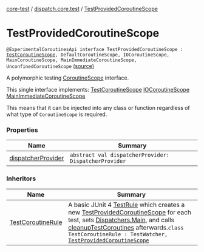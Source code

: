 [core-test](../../index.md) / [dispatch.core.test](../index.md) / [TestProvidedCoroutineScope](./index.md)

# TestProvidedCoroutineScope

`@ExperimentalCoroutinesApi interface TestProvidedCoroutineScope : `[`TestCoroutineScope`](https://kotlin.github.io/kotlinx.coroutines/kotlinx-coroutines-core/kotlinx.coroutines.test/-test-coroutine-scope/index.html)`, DefaultCoroutineScope, IOCoroutineScope, MainCoroutineScope, MainImmediateCoroutineScope, UnconfinedCoroutineScope` [(source)](https://github.com/RBusarow/Dispatch/tree/master/core-test/src/main/java/dispatch/core/test/TestProvidedCoroutineScope.kt#L38)

A polymorphic testing [CoroutineScope](https://kotlin.github.io/kotlinx.coroutines/kotlinx-coroutines-core/kotlinx.coroutines/-coroutine-scope/index.html) interface.

This single interface implements:
[TestCoroutineScope](#)
[IOCoroutineScope](#)
[MainImmediateCoroutineScope](#)

This means that it can be injected into any class or function
regardless of what type of `CoroutineScope` is required.

### Properties

| Name | Summary |
|---|---|
| [dispatcherProvider](dispatcher-provider.md) | `abstract val dispatcherProvider: DispatcherProvider` |

### Inheritors

| Name | Summary |
|---|---|
| [TestCoroutineRule](../-test-coroutine-rule/index.md) | A basic JUnit 4 [TestRule](#) which creates a new [TestProvidedCoroutineScope](./index.md) for each test, sets [Dispatchers.Main](https://kotlin.github.io/kotlinx.coroutines/kotlinx-coroutines-core/kotlinx.coroutines/-dispatchers/-main.html), and calls [cleanupTestCoroutines](#) afterwards.`class TestCoroutineRule : TestWatcher, `[`TestProvidedCoroutineScope`](./index.md) |
